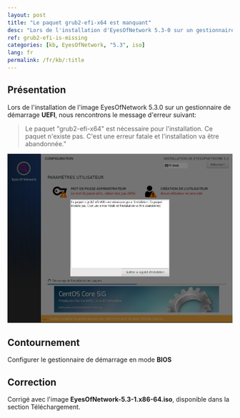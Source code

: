 ```yaml
---
layout: post
title: "Le paquet grub2-efi-x64 est manquant"
desc: "Lors de l'installation d'EyesOfNetwork 5.3-0 sur un gestionnaire de démarrage UEFI vous rencontrerez une erreure d'absence de paquet."
ref: grub2-efi-is-missing
categories: [kb, EyesOfNetwork, "5.3", iso]
lang: fr
permalink: /fr/kb/:title
---
```


## Présentation

Lors de l'installation de l'image EyesOfNetwork 5.3.0 sur un gestionnaire de démarrage **UEFI**, nous rencontrons le message d'erreur suivant:

> Le paquet "grub2-efi-x64" est nécessaire pour l'installation. Ce paquet n'existe pas. C'est une erreur fatale et l'installation va être abandonnée."

![grub2-efi-x64 is Missing](/img/kb/2020-06-29-grub2-efi-x64-is-missing/anaconda.png)


## Contournement

Configurer le gestionnaire de démarrage en mode **BIOS**

## Correction

Corrigé avec l'image **EyesOfNetwork-5.3-1.x86-64.iso**, disponible dans la section Téléchargement.

